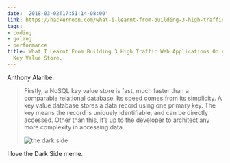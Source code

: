 ```yaml
---
date: '2018-03-02T17:51:14-08:00'
link: https://hackernoon.com/what-i-learnt-from-building-3-high-traffic-web-applications-on-an-embedded-key-value-store-68d47249774f
tags:
- coding
- golang
- performance
title: What I Learnt From Building 3 High Traffic Web Applications On An Embedded
  Key Value Store.
---
```


Anthony Alaribe:

>Firstly, a NoSQL key value store is fast, much faster than a comparable relational database. Its speed comes from its simplicity. A key value database stores a data record using one primary key. The key means the record is uniquely identifiable, and can be directly accessed. Other than this, it’s up to the developer to architect any more complexity in accessing data.
>
>![the dark side](https://cdn-images-1.medium.com/max/800/1*zTzSNjtU-kudy78iZss1vw.png)

I love the Dark Side meme.
